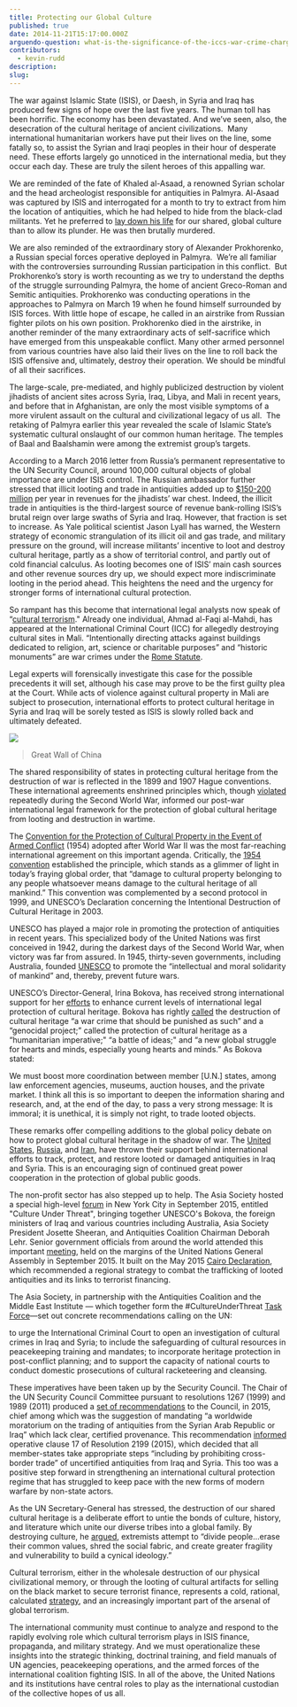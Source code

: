 ```yaml
---
title: Protecting our Global Culture
published: true
date: 2014-11-21T15:17:00.000Z
arguendo-question: what-is-the-significance-of-the-iccs-war-crime-charges-of-attacks-on-cultural-property-in-mali
contributors:
  - kevin-rudd
description:
slug:
---
```



The war against Islamic State (ISIS), or Daesh, in Syria and Iraq has produced few signs of hope over the last five years. The human toll has been horrific. The economy has been devastated. And we’ve seen, also, the desecration of the cultural heritage of ancient civilizations.  Many international humanitarian workers have put their lives on the line, some fatally so, to assist the Syrian and Iraqi peoples in their hour of desperate need. These efforts largely go unnoticed in the international media, but they occur each day. These are truly the silent heroes of this appalling war.

We are reminded of the fate of Khaled al-Asaad, a renowned Syrian scholar and the head archeologist responsible for antiquities in Palmyra. Al-Asaad was captured by ISIS and interrogated for a month to try to extract from him the location of antiquities, which he had helped to hide from the black-clad militants. Yet he preferred to [lay down his life](http://www.theguardian.com/world/2015/aug/18/isis-beheads-archaeologist-syria) for our shared, global culture than to allow its plunder. He was then brutally murdered.

We are also reminded of the extraordinary story of Alexander Prokhorenko, a Russian special forces operative deployed in Palmyra.  We’re all familiar with the controversies surrounding Russian participation in this conflict.  But Prokhorenko’s story is worth recounting as we try to understand the depths of the struggle surrounding Palmyra, the home of ancient Greco-Roman and Semitic antiquities. Prokhorenko was conducting operations in the approaches to Palmyra on March 19 when he found himself surrounded by ISIS forces. With little hope of escape, he called in an airstrike from Russian fighter pilots on his own position. Prokhorenko died in the airstrike, in another reminder of the many extraordinary acts of self-sacrifice which have emerged from this unspeakable conflict. Many other armed personnel from various countries have also laid their lives on the line to roll back the ISIS offensive and, ultimately, destroy their operation. We should be mindful of all their sacrifices.

The large-scale, pre-mediated, and highly publicized destruction by violent jihadists of ancient sites across Syria, Iraq, Libya, and Mali in recent years, and before that in Afghanistan, are only the most visible symptoms of a more virulent assault on the cultural and civilizational legacy of us all.  The retaking of Palmyra earlier this year revealed the scale of Islamic State’s systematic cultural onslaught of our common human heritage. The temples of Baal and Baalshamin were among the extremist group’s targets.

According to a March 2016 letter from Russia’s permanent representative to the UN Security Council, around 100,000 cultural objects of global importance are under ISIS control. The Russian ambassador further stressed that illicit looting and trade in antiquities added up to [$150-200 million](http://www.un.org/ga/search/view_doc.asp?symbol=S/2016/298) per year in revenues for the jihadists’ war chest. Indeed, the illicit trade in antiquities is the third-largest source of revenue bank-rolling ISIS’s brutal reign over large swaths of Syria and Iraq. However, that fraction is set to increase. As Yale political scientist Jason Lyall has warned, the Western strategy of economic strangulation of its illicit oil and gas trade, and military pressure on the ground, will increase militants’ incentive to loot and destroy cultural heritage, partly as a show of territorial control, and partly out of cold financial calculus. As looting becomes one of ISIS’ main cash sources and other revenue sources dry up, we should expect more indiscriminate looting in the period ahead. This heightens the need and the urgency for stronger forms of international cultural protection.

So rampant has this become that international legal analysts now speak of “[cultural terrorism](http://www.newstatesman.com/culture/observations/2015/11/how-cultural-terrorism-became-matter-international-law)." Already one individual, Ahmad al-Faqi al-Mahdi, has appeared at the International Criminal Court (ICC) for allegedly destroying cultural sites in Mali. “Intentionally directing attacks against buildings dedicated to religion, art, science or charitable purposes” and “historic monuments” are war crimes under the [Rome Statute](https://www.icc-cpi.int/nr/rdonlyres/ea9aeff7-5752-4f84-be94-0a655eb30e16/0/rome_statute_english.pdf).

Legal experts will forensically investigate this case for the possible precedents it will set, although his case may prove to be the first guilty plea at the Court. While acts of violence against cultural property in Mali are subject to prosecution, international efforts to protect cultural heritage in Syria and Iraq will be sorely tested as ISIS is slowly rolled back and ultimately defeated.

![](/uploads/versions/greatwall---x----4288-2848x---.jpg)

> Great Wall of China

The shared responsibility of states in protecting cultural heritage from the destruction of war is reflected in the 1899 and 1907 Hague conventions. These international agreements enshrined principles which, though [violated](http://www.carnegiecouncil.org/publications/ethics_online/0085) repeatedly during the Second World War, informed our post-war international legal framework for the protection of global cultural heritage from looting and destruction in wartime.

The [Convention for the Protection of Cultural Property in the Event of Armed Conflict](http://portal.unesco.org/en/ev.php-URL_ID=13637&amp;URL_DO=DO_TOPIC&amp;URL_SECTION=201.html) (1954) adopted after World War II was the most far-reaching international agreement on this important agenda. Critically, the [1954 convention](http://portal.unesco.org/en/ev.php-URL_ID=13637&amp;URL_DO=DO_TOPIC&amp;URL_SECTION=201.html) established the principle, which stands as a glimmer of light in today’s fraying global order, that “damage to cultural property belonging to any people whatsoever means damage to the cultural heritage of all mankind.” This convention was complemented by a second protocol in 1999, and UNESCO’s Declaration concerning the Intentional Destruction of Cultural Heritage in 2003.

UNESCO has played a major role in promoting the protection of antiquities in recent years. This specialized body of the United Nations was first conceived in 1942, during the darkest days of the Second World War, when victory was far from assured. In 1945, thirty-seven governments, including Australia, founded [UNESCO](http://www.unesco.org/new/en/unesco/about-us/who-we-are/history/) to promote the “intellectual and moral solidarity of mankind” and, thereby, prevent future wars.

UNESCO’s Director-General, Irina Bokova, has received strong international support for her [efforts](http://yaledailynews.com/blog/2016/04/13/unesco-director-general-talks-cultural-preservation/) to enhance current levels of international legal protection of cultural heritage. Bokova has rightly [called](http://news.yale.edu/2016/04/12/we-all-have-stake-protecting-cultural-heritage-says-unesco-director-general) the destruction of cultural heritage “a war crime that should be punished as such” and a “genocidal project;” called the protection of cultural heritage as a “humanitarian imperative;" “a battle of ideas;" and “a new global struggle for hearts and minds, especially young hearts and minds.” As Bokova stated:

We must boost more coordination between member [U.N.] states, among law enforcement agencies, museums, auction houses, and the private market. I think all this is so important to deepen the information sharing and research, and, at the end of the day, to pass a very strong message: It is immoral; it is unethical, it is simply not right, to trade looted objects.

These remarks offer compelling additions to the global policy debate on how to protect global cultural heritage in the shadow of war. The [United States](http://eca.state.gov/cultural-heritage-center/syria-cultural-heritage-initiative), [Russia](https://www.yahoo.com/news/russias-hermitage-museum-offers-help-restore-palmyra-155758680.html), and [Iran](https://now.mmedia.me/lb/en/NewsReports/566825-iran-ready-to-restore-palmyra), have thrown their support behind international efforts to track, protect, and restore looted or damaged antiquities in Iraq and Syria. This is an encouraging sign of continued great power cooperation in the protection of global public goods.

The non-profit sector has also stepped up to help. The Asia Society hosted a special high-level [forum](http://asiasociety.org/media/our-news/forum-address-destruction-and-looting-antiquities-across-middle-east) in New York City in September 2015, entitled "Culture Under Threat", bringing together UNESCO's Bokova, the foreign ministers of Iraq and various countries including Australia, Asia Society President Josette Sheeran, and Antiquities Coalition Chairman Deborah Lehr. Senior government officials from around the world attended this important [meeting](https://theantiquitiescoalition.org/home/culture-under-threat-the-economic-security-and-cultural-impact-of-antiquities-trafficking-and-terrorist-financing/), held on the margins of the United Nations General Assembly in September 2015. It built on the May 2015 [Cairo Declaration](http://theantiquitiescoalition.org/wp-content/uploads/2015/05/Cairo-Declaration-final-version-May-2015.pdf), which recommended a regional strategy to combat the trafficking of looted antiquities and its links to terrorist financing.

The Asia Society, in partnership with the Antiquities Coalition and the Middle East Institute — which together form the #CultureUnderThreat [Task Force](http://taskforce.theantiquitiescoalition.org/)—set out concrete recommendations calling on the UN:

to urge the International Criminal Court to open an investigation of cultural crimes in Iraq and Syria; to include the safeguarding of cultural resources in peacekeeping training and mandates; to incorporate heritage protection in post-conflict planning; and to support the capacity of national courts to conduct domestic prosecutions of cultural racketeering and cleansing.

These imperatives have been taken up by the Security Council. The Chair of the UN Security Council Committee pursuant to resolutions 1267 (1999) and 1989 (2011) produced a [set of recommendations](http://unesdoc.unesco.org/images/0024/002432/243249e.pdf) to the Council, in 2015, chief among which was the suggestion of mandating “a worldwide moratorium on the trading of antiquities from the Syrian Arab Republic or Iraq” which lack clear, certified provenance. This recommendation [informed](http://www.un.org/press/en/2015/sc11775.doc.htm) operative clause 17 of Resolution 2199 (2015), which decided that all member-states take appropriate steps “including by prohibiting cross-border trade” of uncertified antiquities from Iraq and Syria. This too was a positive step forward in strengthening an international cultural protection regime that has struggled to keep pace with the new forms of modern warfare by non-state actors.

As the UN Secretary-General has stressed, the destruction of our shared cultural heritage is a deliberate effort to untie the bonds of culture, history, and literature which unite our diverse tribes into a global family. By destroying culture, he [argued](http://news.yale.edu/2016/04/13/protect-cultural-heritage-and-environment-and-respect-differences-urges-un-secretary-gene), extremists attempt to “divide people…erase their common values, shred the social fabric, and create greater fragility and vulnerability to build a cynical ideology.”

Cultural terrorism, either in the wholesale destruction of our physical civilizational memory, or through the looting of cultural artifacts for selling on the black market to secure terrorist finance, represents a cold, rational, calculated [strategy](http://news.yale.edu/2016/04/13/looting-and-destruction-antiquities-calculated-strategy), and an increasingly important part of the arsenal of global terrorism.

The international community must continue to analyze and respond to the rapidly evolving role which cultural terrorism plays in ISIS finance, propaganda, and military strategy. And we must operationalize these insights into the strategic thinking, doctrinal training, and field manuals of UN agencies, peacekeeping operations, and the armed forces of the international coalition fighting ISIS. In all of the above, the United Nations and its institutions have central roles to play as the international custodian of the collective hopes of us all.